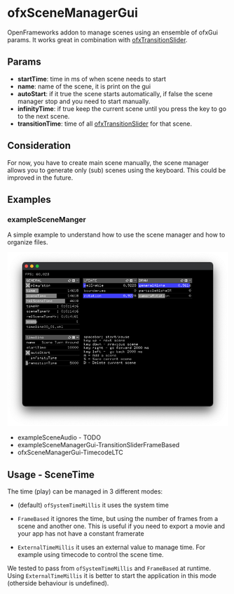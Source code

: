 # ofxSceneManagerGui

OpenFrameworks addon to manage scenes using an ensemble of ofxGui params. It works great in combination with [ofxTransitionSlider](https://github.com/fusefactory/ofxTransitionSlider).

## Params

- **startTime**: time in ms of when scene needs to start
- **name**: name of the scene, it is print on the gui
- **autoStart**: if it true the scene starts automatically, if false the scene manager stop and you need to start manually.
- **infinityTime**: if true keep the current scene until you press the key to go to the next scene.
- **transitionTime**: time of all [ofxTransitionSlider](https://github.com/fusefactory/ofxTransitionSlider) for that scene.


 ## Consideration

For now, you have to create main scene manually, the scene manager allows you to generate only (sub) scenes using the keyboard. This could be improved in the future.

## Examples

### exampleSceneManger
A simple example to understand how to use the scene manager and how to organize files. 

![Screenshot eaxmpleScene](assets/screenshot_exampleScene.png)



- exampleSceneAudio - TODO
- exampleSceneManagerGui-TransitionSliderFrameBased
- ofxSceneManagerGui-TimecodeLTC

## Usage - SceneTime

The time (play) can be managed in 3 different modes:

- (default) ``` ofSystemTimeMillis ``` it uses the system time 

- ``` FrameBased ```  it ignores the time, but using the number of frames from a scene and another one. This is useful if you need to export a movie and your app has not have a constant framerate

- ``` ExternalTimeMillis ```  it uses an external value to manage time. For example using timecode to control the scene time.

We tested to pass from ``` ofSystemTimeMillis ``` and  ``` FrameBased ``` at runtime. Using  ``` ExternalTimeMillis ``` it is better to start the application in this mode (otherside behaviour is undefined).
